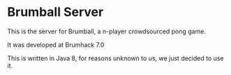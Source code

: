 # Brumball Server

This is the server for Brumball, a n-player crowdsourced pong game.

It was developed at Brumhack 7.0

This is written in Java 8, for reasons unknown to us, we just decided to use it.